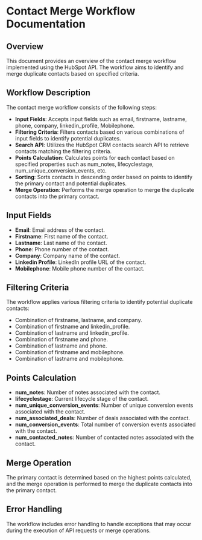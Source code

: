 # Contact Merge Workflow Documentation

## Overview
This document provides an overview of the contact merge workflow implemented using the HubSpot API. The workflow aims to identify and merge duplicate contacts based on specified criteria.

## Workflow Description
The contact merge workflow consists of the following steps:

- **Input Fields**: Accepts input fields such as email, firstname, lastname, phone, company, linkedin_profile, Mobilephone.
- **Filtering Criteria**: Filters contacts based on various combinations of input fields to identify potential duplicates.
- **Search API**: Utilizes the HubSpot CRM contacts search API to retrieve contacts matching the filtering criteria.
- **Points Calculation**: Calculates points for each contact based on specified properties such as num_notes, lifecyclestage, num_unique_conversion_events, etc.
- **Sorting**: Sorts contacts in descending order based on points to identify the primary contact and potential duplicates.
- **Merge Operation**: Performs the merge operation to merge the duplicate contacts into the primary contact.

## Input Fields
- **Email**: Email address of the contact.
- **Firstname**: First name of the contact.
- **Lastname**: Last name of the contact.
- **Phone**: Phone number of the contact.
- **Company**: Company name of the contact.
- **Linkedin Profile**: LinkedIn profile URL of the contact.
- **Mobilephone**: Mobile phone number of the contact.

## Filtering Criteria
The workflow applies various filtering criteria to identify potential duplicate contacts:
- Combination of firstname, lastname, and company.
- Combination of firstname and linkedin_profile.
- Combination of lastname and linkedin_profile.
- Combination of firstname and phone.
- Combination of lastname and phone.
- Combination of firstname and mobilephone.
- Combination of lastname and mobilephone.

## Points Calculation
- **num_notes**: Number of notes associated with the contact.
- **lifecyclestage**: Current lifecycle stage of the contact.
- **num_unique_conversion_events**: Number of unique conversion events associated with the contact.
- **num_associated_deals**: Number of deals associated with the contact.
- **num_conversion_events**: Total number of conversion events associated with the contact.
- **num_contacted_notes**: Number of contacted notes associated with the contact.

## Merge Operation
The primary contact is determined based on the highest points calculated, and the merge operation is performed to merge the duplicate contacts into the primary contact.

## Error Handling
The workflow includes error handling to handle exceptions that may occur during the execution of API requests or merge operations.
